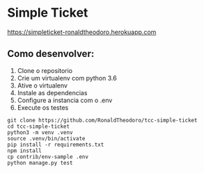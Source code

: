 # Simple Ticket

https://simpleticket-ronaldtheodoro.herokuapp.com

## Como desenvolver:

1. Clone o repositorio
2. Crie um virtualenv com python 3.6
3. Ative o virtualenv
4. Instale as dependencias
5. Configure a instancia com o .env
6. Execute os testes

```console
git clone https://github.com/RonaldTheodoro/tcc-simple-ticket
cd tcc-simple-ticket
python3 -m venv .venv
source .venv/bin/activate
pip install -r requirements.txt
npm install
cp contrib/env-sample .env
python manage.py test
```